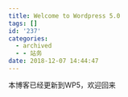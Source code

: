 ```yaml
---
title: Welcome to Wordpress 5.0
tags: []
id: '237'
categories:
  - archived
  - - 站务
date: 2018-12-07 14:44:47
---
```


本博客已经更新到WP5，欢迎回来